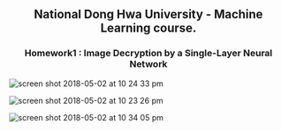 <h2 align="center"> National Dong Hwa University - Machine Learning course.</h2>
<h3 align="center"> Homework1 : Image Decryption by a Single-Layer Neural Network </h3>


![screen shot 2018-05-02 at 10 24 33 pm](https://user-images.githubusercontent.com/38835734/39528807-b2dc531a-4e57-11e8-8a66-d23c5b0222f3.png)


![screen shot 2018-05-02 at 10 23 26 pm](https://user-images.githubusercontent.com/38835734/39529214-b9c8a358-4e58-11e8-9de3-43c519b9e8d2.png)


![screen shot 2018-05-02 at 10 34 05 pm](https://user-images.githubusercontent.com/38835734/39529357-0c7e1498-4e59-11e8-87c6-f78459754f33.png)
